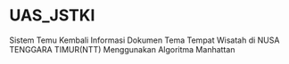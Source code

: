 # UAS_JSTKI
Sistem Temu Kembali Informasi Dokumen Tema Tempat Wisatah di NUSA TENGGARA TIMUR(NTT) Menggunakan Algoritma Manhattan
